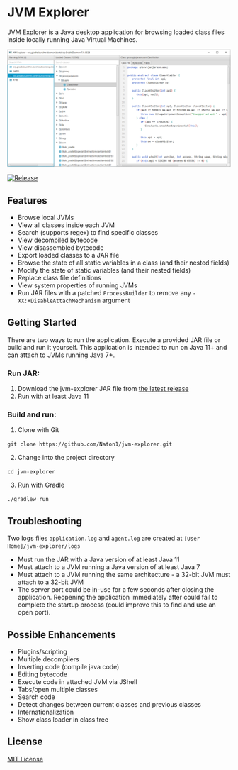 # JVM Explorer

JVM Explorer is a Java desktop application for browsing loaded class files inside locally running Java Virtual Machines.

<img src="resources/readme-screenshot.png" alt="JVM Explorer Screenshot" />

[![Release](https://github.com/Naton1/jvm-explorer/actions/workflows/release.yml/badge.svg)](https://github.com/Naton1/jvm-explorer/actions/workflows/release.yml)

## Features

* Browse local JVMs
* View all classes inside each JVM
* Search (supports regex) to find specific classes
* View decompiled bytecode
* View disassembled bytecode
* Export loaded classes to a JAR file
* Browse the state of all static variables in a class (and their nested fields)
* Modify the state of static variables (and their nested fields)
* Replace class file definitions
* View system properties of running JVMs
* Run JAR files with a patched `ProcessBuilder` to remove any `-XX:+DisableAttachMechanism` argument

## Getting Started

There are two ways to run the application. Execute a provided JAR file or build and run it yourself. This application is
intended to run on Java 11+ and can attach to JVMs running Java 7+.

### Run JAR:

1) Download the jvm-explorer JAR file from [the latest release](https://github.com/naton1/jvm-explorer/releases/latest)
2) Run with at least Java 11

### Build and run:

1) Clone with Git

`git clone https://github.com/Naton1/jvm-explorer.git`

2) Change into the project directory

`cd jvm-explorer`

3) Run with Gradle

`./gradlew run`

## Troubleshooting

Two logs files `application.log` and `agent.log` are created at `[User Home]/jvm-explorer/logs`

* Must run the JAR with a Java version of at least Java 11
* Must attach to a JVM running a Java version of at least Java 7
* Must attach to a JVM running the same architecture - a 32-bit JVM must attach to a 32-bit JVM
* The server port could be in-use for a few seconds after closing the application. Reopening the application immediately
  after could fail to complete the startup process (could improve this to find and use an open port).

## Possible Enhancements

* Plugins/scripting
* Multiple decompilers
* Inserting code (compile java code)
* Editing bytecode
* Execute code in attached JVM via JShell
* Tabs/open multiple classes
* Search code
* Detect changes between current classes and previous classes
* Internationalization
* Show class loader in class tree

## License

[MIT License](LICENSE.md)

